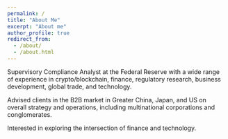 ```yaml
---
permalink: /
title: "About Me"
excerpt: "About me"
author_profile: true
redirect_from: 
  - /about/
  - /about.html
---
```



Supervisory Compliance Analyst at the Federal Reserve with a wide range of experience in crypto/blockchain, finance, regulatory research, business development, global trade, and technology.

Advised clients in the B2B market in Greater China, Japan, and US on overall strategy and operations, including multinational corporations and conglomerates. 

Interested in exploring the intersection of finance and technology.

